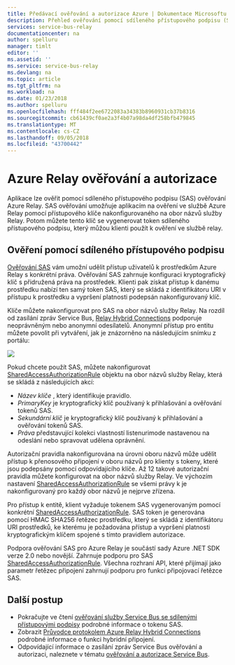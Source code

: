 ```yaml
---
title: Předávací ověřování a autorizace Azure | Dokumentace Microsoftu
description: Přehled ověřování pomocí sdíleného přístupového podpisu (SAS) v Azure Relay
services: service-bus-relay
documentationcenter: na
author: spelluru
manager: timlt
editor: ''
ms.assetid: ''
ms.service: service-bus-relay
ms.devlang: na
ms.topic: article
ms.tgt_pltfrm: na
ms.workload: na
ms.date: 01/23/2018
ms.author: spelluru
ms.openlocfilehash: fff484f2ee6722083a34383b8960931cb37b8316
ms.sourcegitcommit: cb61439cf0ae2a3f4b07a98da4df258bfb479845
ms.translationtype: MT
ms.contentlocale: cs-CZ
ms.lasthandoff: 09/05/2018
ms.locfileid: "43700442"
---
```

# <a name="azure-relay-authentication-and-authorization"></a>Azure Relay ověřování a autorizace

Aplikace lze ověřit pomocí sdíleného přístupového podpisu (SAS) ověřování Azure Relay. SAS ověřování umožňuje aplikacím na ověření ve službě Azure Relay pomocí přístupového klíče nakonfigurovaného na obor názvů služby Relay. Potom můžete tento klíč se vygenerovat token sdíleného přístupového podpisu, který můžou klienti použít k ověření ve službě relay.

## <a name="shared-access-signature-authentication"></a>Ověření pomocí sdíleného přístupového podpisu

[Ověřování SAS](../service-bus-messaging/service-bus-sas.md) vám umožní udělit přístup uživatelů k prostředkům Azure Relay s konkrétní práva. Ověřování SAS zahrnuje konfiguraci kryptografický klíč s přidružená práva na prostředek. Klienti pak získat přístup k danému prostředku nabízí ten samý token SAS, který se skládá z identifikátoru URI v přístupu k prostředku a vypršení platnosti podepsán nakonfigurovaný klíč.

Klíče můžete nakonfigurovat pro SAS na obor názvů služby Relay. Na rozdíl od zasílání zpráv Service Bus, [Relay Hybrid Connections](relay-hybrid-connections-protocol.md) podporuje neoprávněným nebo anonymní odesílatelů. Anonymní přístup pro entitu můžete povolit při vytváření, jak je znázorněno na následujícím snímku z portálu:

![][0]

Pokud chcete použít SAS, můžete nakonfigurovat [SharedAccessAuthorizationRule](/dotnet/api/microsoft.servicebus.messaging.sharedaccessauthorizationrule) objektu na obor názvů služby Relay, která se skládá z následujících akcí:

* *Název klíče* , který identifikuje pravidlo.
* *PrimaryKey* je kryptografický klíč používaný k přihlašování a ověřování tokenů SAS.
* *Sekundární klíč* je kryptografický klíč používaný k přihlašování a ověřování tokenů SAS.
* *Práva* představující kolekci vlastností listenurimode nastavenou na odeslání nebo spravovat udělena oprávnění.

Autorizační pravidla nakonfigurována na úrovni oboru názvů může udělit přístup k přenosového připojení v oboru názvů pro klienty s tokeny, které jsou podepsány pomocí odpovídajícího klíče. Až 12 takové autorizační pravidla můžete konfigurovat na obor názvů služby Relay. Ve výchozím nastavení [SharedAccessAuthorizationRule](/dotnet/api/microsoft.servicebus.messaging.sharedaccessauthorizationrule) se všemi právy k je nakonfigurovaný pro každý obor názvů je nejprve zřízena.

Pro přístup k entitě, klient vyžaduje tokenem SAS vygenerovaným pomocí konkrétní [SharedAccessAuthorizationRule](/dotnet/api/microsoft.servicebus.messaging.sharedaccessauthorizationrule). SAS token je generována pomocí HMAC SHA256 řetězec prostředku, který se skládá z identifikátoru URI prostředků, ke kterému je požadována přístup a vypršení platnosti kryptografickým klíčem spojené s tímto pravidlem autorizace.

Podpora ověřování SAS pro Azure Relay je součástí sady Azure .NET SDK verze 2.0 nebo novější. Zahrnuje podporu pro SAS [SharedAccessAuthorizationRule](/dotnet/api/microsoft.servicebus.messaging.sharedaccessauthorizationrule). Všechna rozhraní API, které přijímají jako parametr řetězec připojení zahrnují podporu pro funkci připojovací řetězce SAS.

## <a name="next-steps"></a>Další postup

- Pokračujte ve čtení [ověřování služby Service Bus se sdílenými přístupovými podpisy](../service-bus-messaging/service-bus-sas.md) podrobné informace o tokenu SAS.
- Zobrazit [Průvodce protokolem Azure Relay Hybrid Connections](relay-hybrid-connections-protocol.md) podrobné informace o funkci hybridní připojení.
- Odpovídající informace o zasílání zpráv Service Bus ověřování a autorizaci, naleznete v tématu [ověřování a autorizace Service Bus](../service-bus-messaging/service-bus-authentication-and-authorization.md). 

[0]: ./media/relay-authentication-and-authorization/hcanon.png